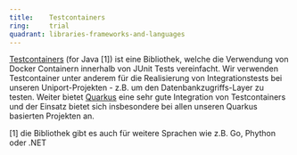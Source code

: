 ```yaml
---
title:    Testcontainers  
ring:     trial  
quadrant: libraries-frameworks-and-languages
---
```


[Testcontainers][testcontainers] (for Java [1]) ist eine Bibliothek, welche die Verwendung von Docker Containern innerhalb von JUnit Tests
vereinfacht. Wir verwenden Testcontainer unter anderem für die Realisierung von Integrationstests bei unseren
Uniport-Projekten - z.B. um den Datenbankzugriffs-Layer zu testen. Weiter bietet [Quarkus][quarkus]
eine sehr gute Integration von Testcontainers und der Einsatz bietet sich insbesondere bei allen unseren Quarkus
basierten Projekten an.

[1] die Bibliothek gibt es auch für weitere Sprachen wie z.B. Go, Phython oder .NET

[testcontainers]: https://www.testcontainers.org/
[quarkus]: https://quarkus.io/
